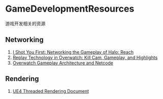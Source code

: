 # GameDevelopmentResources
游戏开发相关的资源
## Networking
1. [I Shot You First: Networking the Gameplay of Halo: Reach](https://www.youtube.com/watch?v=h47zZrqjgLc)
2. [Replay Technology in Overwatch: Kill Cam, Gameplay, and Highlights](https://www.youtube.com/watch?v=W4oZq4tn57w)
3. [Overwatch Gameplay Architecture and Netcode](https://www.youtube.com/watch?v=W3aieHjyNvw)

## Rendering
1. [UE4 Threaded Rendering Document](https://docs.unrealengine.com/en-US/Programming/Rendering/ThreadedRendering/index.html)

